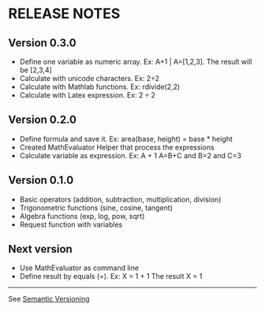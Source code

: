# RELEASE NOTES

## Version 0.3.0
- Define one variable as numeric array. Ex: A+1 | A=[1,2,3]. The result will be [2,3,4]
- Calculate with unicode characters. Ex: 2÷2
- Calculate with Mathlab functions. Ex: rdivide(2,2)
- Calculate with Latex expression. Ex: $2 \div 2$

## Version 0.2.0
- Define formula and save it. Ex: area(base, height) = base * height
- Created MathEvaluator Helper that process the expressions
- Calculate variable as expression. Ex: A + 1 A=B+C and B=2 and C=3

## Version 0.1.0
- Basic operators (addition, subtraction, multiplication, division)
- Trigonometric functions (sine, cosine, tangent)
- Algebra functions (exp, log, pow, sqrt)
- Request function with variables

## Next version
- Use MathEvaluator as command line
- Define result by equals (=). Ex: X = 1 + 1 The result X = 1 

------------------------------------------------------------
See [Semantic Versioning](http://semver.org/) 